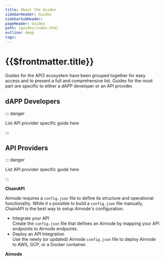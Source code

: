 ```yaml
---
title: About the Guides
sidebarHeader: Guides
sidebarSubHeader:
pageHeader: Guides
path: /guides/index.html
outline: deep
tags:
---
```


<PageHeader/>

<SearchHighlight/>

# {{$frontmatter.title}}

Guides for the API3 ecosystem have been grouped together for easy access and to
present a full and comprehensive list. Guides for the most part are specific to
either a dAPP developer or an API provider.

## dAPP Developers

::: danger

List API provider specific guide here

:::

## API Providers

::: danger

List API provider specific guide here

:::

**ChainAPI**

Airnode requires a `config.json` file to define its structure and operational
functionality. While it s possible to build a `config.json` file manually,
ChainAPI is the best way to setup Airnode's configuration.

- Integrate your API <br/>Create the `config.json` file that defines an Airnode
  by mapping your API endpoints to Airnode endpoints.
- Deploy an API Integration <br/>Use the newly (or updated) Airnode
  `config.json` file to deploy Airnode to AWS, GCP, or a Docker container.

**Airnode**
